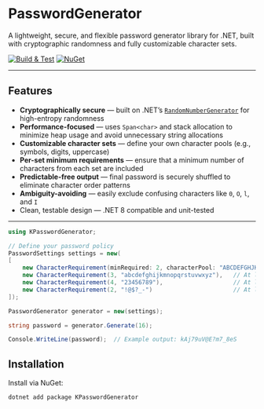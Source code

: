 # PasswordGenerator

A lightweight, secure, and flexible password generator library for .NET, built with cryptographic randomness and fully customizable character sets.

[![Build & Test](https://github.com/kpol/PasswordGenerator/actions/workflows/build-test.yml/badge.svg)](https://github.com/kpol/PasswordGenerator/actions)
[![NuGet](https://img.shields.io/nuget/v/KPasswordGenerator.svg)](https://www.nuget.org/packages/KPasswordGenerator)

---

## Features

- **Cryptographically secure** — built on .NET’s [`RandomNumberGenerator`](https://learn.microsoft.com/en-us/dotnet/api/system.security.cryptography.randomnumbergenerator) for high-entropy randomness
- **Performance-focused** — uses `Span<char>` and stack allocation to minimize heap usage and avoid unnecessary string allocations
- **Customizable character sets** — define your own character pools (e.g., symbols, digits, uppercase)
- **Per-set minimum requirements** — ensure that a minimum number of characters from each set are included
- **Predictable-free output** — final password is securely shuffled to eliminate character order patterns
- **Ambiguity-avoiding** — easily exclude confusing characters like `0`, `O`, `l`, and `I`
- Clean, testable design — .NET 8 compatible and unit-tested


---

```c#
using KPasswordGenerator;

// Define your password policy
PasswordSettings settings = new(
[
    new CharacterRequirement(minRequired: 2, characterPool: "ABCDEFGHJKLMNPQRSTUVWXYZ"),    // At least 2 uppercase letters (no I, O)
    new CharacterRequirement(3, "abcdefghijkmnopqrstuvwxyz"),   // At least 3 lowercase letters (no l)
    new CharacterRequirement(4, "23456789"),                    // At least 4 digits (no 0, 1)
    new CharacterRequirement(2, "!@$?_-")                       // At least 2 symbols
]);

PasswordGenerator generator = new(settings);

string password = generator.Generate(16);

Console.WriteLine(password);  // Example output: kAj79uV@E?m7_8eS
```

## Installation

Install via NuGet:

```bash
dotnet add package KPasswordGenerator